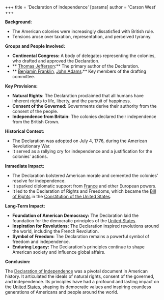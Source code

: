 +++
 title = 'Declaration of Independence'
[params]
	author = 'Carson West'
+++

**Background:**

* The American colonies were increasingly dissatisfied with British rule.
* Tensions arose over taxation, representation, and perceived tyranny.

**Groups and People Involved:**

* **Continental Congress:** A body of delegates representing the colonies, who drafted and approved the Declaration.
* ** [Thomas Jefferson](./../thomas-jefferson/):** The primary author of the Declaration.
* ** [Benjamin Franklin](./../benjamin-franklin/), [John Adams](./../john-adams/):** Key members of the drafting committee.

**Key Provisions:**

* **Natural Rights:** The Declaration proclaimed that all humans have inherent rights to life, liberty, and the pursuit of happiness.
* **Consent of the Governed:** Governments derive their authority from the consent of the people.
* **Independence from Britain:** The colonies declared their independence from the British Crown.

**Historical Context:**

* The Declaration was adopted on July 4, 1776, during the American Revolutionary War.
* It served as a rallying cry for independence and a justification for the colonies' actions.

**Immediate Impact:**

* The Declaration bolstered American morale and cemented the colonies' resolve for independence.
* It sparked diplomatic support from [France](./../france/) and other European powers.
* It led to the Declaration of Rights and Freedoms, which became the [Bill of Rights](./../bill-of-rights/) in the [Constitution of the United States](./../constitution-of-the-united-states/).

**Long-Term Impact:**

* **Foundation of American Democracy:** The Declaration laid the foundation for the democratic principles of the [United States](./../united-states/).
* **Inspiration for Revolutions:** The Declaration inspired revolutions around the world, including the French Revolution.
* **Symbol of Freedom:** The Declaration remains a powerful symbol of freedom and independence.
* **Enduring Legacy:** The Declaration's principles continue to shape American society and influence global affairs.

**Conclusion:**

The [Declaration of Independence](./../declaration-of-independence/) was a pivotal document in American history. It articulated the ideals of natural rights, consent of the governed, and independence. Its principles have had a profound and lasting impact on the [United States](./../united-states/), shaping its democratic values and inspiring countless generations of Americans and people around the world.